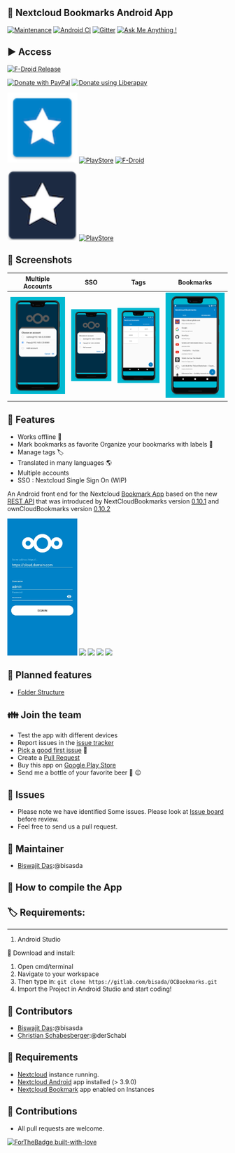 ## :link: Nextcloud Bookmarks Android App

[![Maintenance](https://img.shields.io/badge/Maintained%3F-yes-green.svg)](https://GitHub.com/Naereen/StrapDown.js/graphs/commit-activity)
[![Android CI](https://gitlab.com/bisada/OCBookmarks/badges/master/pipeline.svg)](https://gitlab.com/bisada/OCBookmarks/-/pipelines)
[![Gitter](https://badges.gitter.im/nextcloud-bookmarks/community.svg)](https://gitter.im/nextcloud-bookmarks/community?utm_source=badge&utm_medium=badge&utm_campaign=pr-badge)
[![Ask Me Anything !](https://img.shields.io/badge/Ask%20me-anything-1abc9c.svg)](https://gitlab.com/bisada/OCBookmarks/-/issues)

## :arrow_forward: Access
[![F-Droid Release](https://img.shields.io/f-droid/v/org.schabi.nxbookmarks)](https://f-droid.org/en/packages/org.schabi.nxbookmarks/) 

[<img src="https://raw.githubusercontent.com/stefan-niedermann/paypal-donate-button/master/paypal-donate-button.png"
      alt="Donate with PayPal"
      height="80">](https://www.paypal.me/biswajitbangalore)
[<img src="https://raw.githubusercontent.com/stefan-niedermann/DonateButtons/master/LiberaPay.png"
      alt="Donate using Liberapay"
      height="80">](https://liberapay.com/bisasda/donate)

[<img src="assets/nx/icon.png" width=160px>](/)
[![PlayStore](./assets/ps_badge.png)](https://play.google.com/store/apps/details?id=org.bisw.nxbookmarks)
[![F-Droid](./assets/fdroid_badge.png)](https://f-droid.org/packages/org.schabi.nxbookmarks/)

[<img src="assets/oc/icon.png" width=160px>](/)
[![PlayStore](./assets/ps_badge.png)](https://play.google.com/store/apps/details?id=org.bisw.nxbookmarks.owncloud)

## :eyes: Screenshots

| Multiple Accounts | SSO | Tags |  Bookmarks |
| :--: | :--: | :--: | :--: |
| ![Screenshot of list view](fastlane/metadata/android/en-US/images/phoneScreenshots/2.jpg) | ![Screenshot of edit mode](fastlane/metadata/android/en-US/images/phoneScreenshots/2.jpg)  | ![Screenshot of tag](fastlane/metadata/android/en-US/images/phoneScreenshots/4.jpg) | ![Screenshot of bookmark](fastlane/metadata/android/en-US/images/phoneScreenshots/5.jpg) |



## :rocket: Features


* Works offline 🔌
* Mark bookmarks as favorite Organize your bookmarks with labels 🔖
* Manage tags 🏷
* Translated in many languages 🌎
* Multiple accounts
* SSO : Nextcloud Single Sign On (WIP)


An Android front end for the Nextcloud [Bookmark App](https://github.com/nextcloud/bookmarks/) 
based on the new [REST API](https://github.com/nextcloud/bookmarks/#rest-api) that was introduced
by NextCloudBookmarks version [0.10.1](https://github.com/nextcloud/bookmarks/releases/tag/v0.10.1)
and ownCloudBookmarks version [0.10.2](https://marketplace.owncloud.com/apps/bookmarks)

[<img src="assets/nx/screenshots/shot1.png" width=160px>](assets/nx/screenshots/shot1.png)
[<img src="assets/nx/screenshots/shot2.png" width=160px>](assets/nx/screenshots/shot2.png)
[<img src="assets/nx/screenshots/shot3.png" width=160px>](assets/nx/screenshots/shot3.png)
[<img src="assets/nx/screenshots/shot4.png" width=160px>](assets/nx/screenshots/shot4.png)
[<img src="assets/nx/screenshots/shot5.png" width=160px>](assets/nx/screenshots/shot5.png)


## :checkered_flag: Planned features

* [Folder Structure](https://gitlab.com/bisada/OCBookmarks/issues/17)

## :family: Join the team

  * Test the app with different devices
  * Report issues in the [issue tracker](https://gitlab.com/bisada/OCBookmarks/issues)
  * [Pick a good first issue](https://github.com/nextcloud/server/labels/good%20first%20issue) :notebook:
  * Create a [Pull Request](https://opensource.guide/how-to-contribute/#opening-a-pull-request)
  * Buy this app on [Google Play Store](https://play.google.com/store/apps/details?id=org.bisw.nxbookmarks)
  * Send me a bottle of your favorite beer :beers: :wink:

## :link: Issues
* Please note we have identified Some issues. Please look at [Issue board](https://gitlab.com/bisada/OCBookmarks/issues) before review.
* Feel free to send us a pull request.
## :link: Maintainer
* [Biswajit Das](https://gitlab.com/bisasda):@bisasda

## :link: How to compile the App

## :label: Requirements:
-------------
  1. Android Studio

:arrow_down_small: Download and install:

  1. Open cmd/terminal
  2. Navigate to your workspace
  3. Then type in: `git clone https://gitlab.com/bisada/OCBookmarks.git`
  4. Import the Project in Android Studio and start coding!

## :link: Contributors
* [Biswajit Das](https://gitlab.com/bisasda):@bisasda
* [Christian Schabesberger](https://gitlab.com/derSchabi):@derSchabi

## :link: Requirements
* [Nextcloud](https://nextcloud.com/) instance running.
* [Nextcloud Android](https://github.com/nextcloud/android) app installed (> 3.9.0)
* [Nextcloud Bookmark](https://github.com/nextcloud/bookmarks) app enabled on Instances


## :link: Contributions
* All pull requests are welcome.

[![ForTheBadge built-with-love](http://ForTheBadge.com/images/badges/built-with-love.svg)](https://gitlab.com/bisada/)

